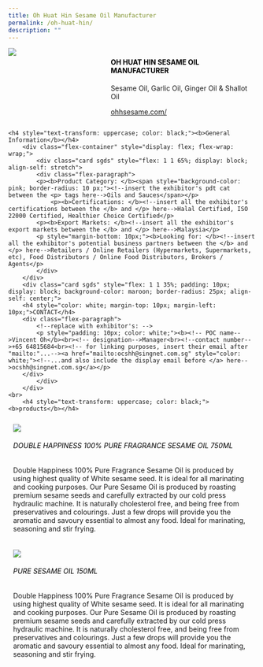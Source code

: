 ```yaml
---
title: Oh Huat Hin Sesame Oil Manufacturer
permalink: /oh-huat-hin/
description: ""
---
```

<div class="flex-paragraph">
		<!--hi there! this is a comment and will provide you with instructional guides-->
		<!--insert booth number here!-->
		<p style="text-transform: uppercase"></p></div>
			<div class="flex-container" style="display: flex; flex-wrap: wrap;">
				<!--insert DOWNLOAD link of company logo between the " marks!-->
			<div class="card sgds" style="flex: 1 1 40%; display: block;"><img src="https://drive.google.com/u/0/uc?id=1Vnx5EokkGdf4mU95Wu365-9rCR22LyC1&amp;export=download"></div>
	<div class="card-sgds" style="flex: 1 1 58%; display: block; margin-left: 3px">
		<h4 style="text-transform: uppercase; color: black;"><!--insert the exhibitor's name between the <b> tags here--><b>Oh Huat Hin Sesame Oil Manufacturer</b></h4><!--insert the exhibitor's description between the <p> tags here-->
		<p>Sesame Oil, Garlic Oil, Ginger Oil &amp; Shallot Oil</p>
		<!--insert the exhibitor's website link, making sure there is "https:// www." present please. make sure the entire https link goes in between the " marks-->
		<p><a href="https://ohhsesame.com/" target="_blank"><!--insert the www website link here (no need for https)-->ohhsesame.com/</a></p>
	</div>
</div>



	<h4 style="text-transform: uppercase; color: black;"><b>General Information</b></h4>
		<div class="flex-container" style="display: flex; flex-wrap: wrap;">
			<div class="card sgds" style="flex: 1 1 65%; display: block; align-self: stretch">
			<div class="flex-paragraph">
			<p><b>Product Category: </b><span style="background-color: pink; border-radius: 10 px;"><!--insert the exhibitor's pdt cat between the <p> tags here-->Oils and Sauces</span></p> 
				<p><b>Certifications: </b><!--insert all the exhibitor's certifications between the </b> and </p> here-->Halal Certified, ISO 22000 Certified, Healthier Choice Certified</p>
			<p><b>Export Markets: </b><!--insert all the exhibitor's export markets between the </b> and </p> here-->Malaysia</p>
			<p style="margin-bottom: 10px;"><b>Looking for: </b><!--insert all the exhibitor's potential business partners between the </b> and </p> here-->Retailers / Online Retailers (Hypermarkets, Supermarkets, etc), Food Distributors / Online Food Distributors, Brokers / Agents</p>
			</div>
		</div>
		<div class="card sgds" style="flex: 1 1 35%; padding: 10px; display: block; background-color: maroon; border-radius: 25px; align-self: center;">
		<h4 style="color: white; margin-top: 10px; margin-left: 10px;">CONTACT</h4>
		<div class="flex-paragraph">
			<!--replace with exhibitor's: -->
			<p style="padding: 10px; color: white;"><b><!-- POC name-->Vincent Oh</b><br><!-- designation-->Manager<br><!--contact number-->+65 64815684<br><!-- for linking purposes, insert their email after "mailto:"...--><a href="mailto:ocshh@singnet.com.sg" style="color: white;"><!--...and also include the display email before </a> here-->ocshh@singnet.com.sg</a></p>
		</div>
			</div>
		</div>
	<br>
		<h4 style="text-transform: uppercase; color: black;"><b>products</b></h4>
<div style="display: flex; flex-wrap: wrap;">
  <div class="card sgds" style="flex: 1 1 47%; margin: 10px; display: block;"><!--insert the exhibitor's DOWNLOAD image for product between the " marks here-->
	<div class="flex-image" style="display: block;"><img src="https://drive.google.com/u/0/uc?id=1_PnHmc9sQy4OXpEhqnih_ikoZ1UiUlKu&amp;export=download"></div>
	<div class="flex-paragraph">
		<h6 style="text-transform: uppercase; color: black;"><!--insert product name before </h6> and product description after <p>-->Double Happiness 100% Pure Fragrance Sesame Oil 750ML</h6>
		<p>Double Happiness 100% Pure Fragrance Sesame Oil is produced by using highest quality of White sesame seed. It is ideal for all marinating and cooking purposes.
Our Pure Sesame Oil is produced by roasting premium sesame seeds and carefully extracted by our cold press hydraulic machine. It is naturally cholesterol free, and being free from preservatives and colourings. 
Just a few drops will provide you the aromatic and savoury essential to almost any food. Ideal for marinating, seasoning and stir frying.</p></div>
	</div>
		<div class="card sgds" style="flex: 1 1 47%; margin: 10px; display: block;">
		<div class="flex-image" style="display: block;"><img src="https://drive.google.com/u/0/uc?id=1vaWmwpd8uydgdrb4xxavjMtjb1rZ1h8q&amp;export=download"></div>
	<div class="flex-paragraph">
		<h6 style="text-transform: uppercase; color: black;">Pure Sesame Oil 150ML</h6>
		<p>Double Happiness 100% Pure Fragrance Sesame Oil is produced by using highest quality of White sesame seed. It is ideal for all marinating and cooking purposes.
Our Pure Sesame Oil is produced by roasting premium sesame seeds and carefully extracted by our cold press hydraulic machine. It is naturally cholesterol free, and being free from preservatives and colourings. 
Just a few drops will provide you the aromatic and savoury essential to almost any food. Ideal for marinating, seasoning and stir frying.</p></div>
	</div>
	<!--don't delete these 2 tags. double check how the layout looks on the right too and lemme know if there are any problems! thank u so much for ur hardwork!-->
	</div>